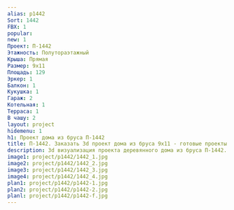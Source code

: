 ```yaml
---
alias: p1442
Sort: 1442
FBX: 1
popular: 
new: 1
Проект: П-1442
Этажность: Полутораэтажный
Крыша: Прямая
Размер: 9х11
Площадь: 129
Эркер: 1
Балкон: 1
Кукушка: 1
Гараж: 2
Котельная: 1
Терраса: 1
В чашу: 2
layout: project
hidemenu: 1
h1: Проект дома из бруса П-1442
title: П-1442. Заказать 3d проект дома из бруса 9х11 - готовые проекты
description: 3d визуализация проекта деревянного дома из бруса П-1442. Площадь 129 м2, размер 9х11. Вы можете внести любые изменения в проект.
image1: project/p1442/1442_1.jpg
image2: project/p1442/1442_2.jpg
image3: project/p1442/1442_3.jpg
image4: project/p1442/1442_4.jpg
plan1: project/p1442/p1442-1.jpg
plan2: project/p1442/p1442-2.jpg
planl: project/p1442/p1442-f.jpg
---
```

